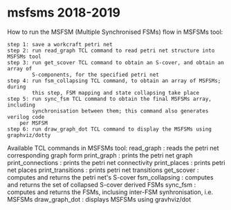 # msfsms 2018-2019

How to run the MSFSM (Multiple Synchronised FSMs) flow in MSFSMs tool:

	step 1: save a workcraft petri net
	step 2: run read_graph TCL command to read petri net structure into MSFSMs tool
	step 3: run get_scover TCL command to obtain an S-cover, and obtain an array of
	     	S-components, for the specified petri net
	step 4: run fsm_collapsing TCL command, to obtain an array of MSFSMs; during
	     	this step, FSM mapping and state collapsing take place
	step 5: run sync_fsm TCL command to obtain the final MSFSMs array, including
	     	synchronisation between them; this command also generates verilog code
		per MSFSM
	step 6: run draw_graph_dot TCL command to display the MSFSMs using graphviz/dotty

Available TCL commands in MSFSMs tool:
	read_graph 		: reads the petri net corresponding graph form
	print_graph 		: prints the petri net graph
	print_connections	: prints the petri net connectivity
	print_places		: prints petri net places
	print_transitions	: prints petri net transitions
	get_scover		: computes and returns the petri net's S-cover
	fsm_collapsing		: computes and returns the set of collapsed S-cover
				  derived FSMs
	sync_fsm		: computes and returns the FSMs, inclusing
				  inter-FSM synhronisation, i.e. MSFSMs
	draw_graph_dot		: displays MSFSMs using gravhviz/dot
